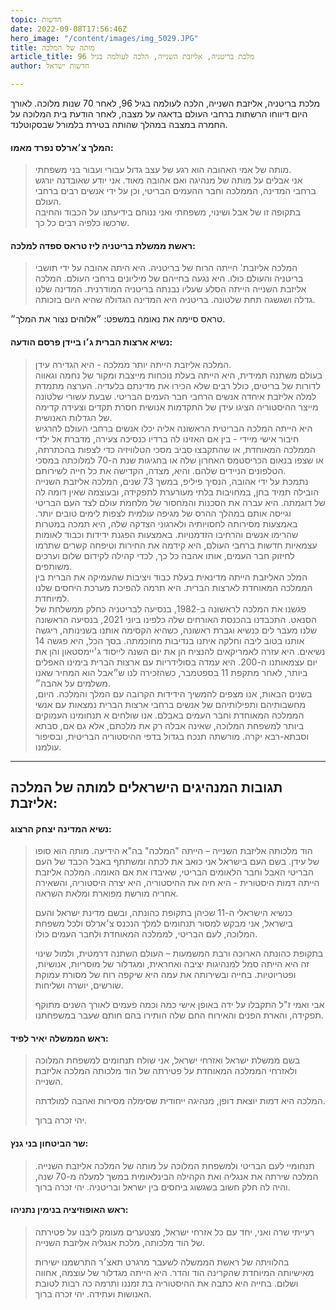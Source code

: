 ```yaml
---
topic: חדשות
date: 2022-09-08T17:56:46Z
hero_image: "/content/images/img_5029.JPG"
title: מותה של המלכה
article_title: מלכת בריטניה, אליזבת השנייה, הלכה לעולמה בגיל 96
author: חדשות ישראל

---
```

מלכת בריטניה, אליזבת השנייה, הלכה לעולמה בגיל 96, לאחר 70 שנות מלוכה. לאורך היום דיווחו הרשתות ברחבי העולם בדאגה על מצבה, לאחר הודעת בית המלוכה על החמרה במצבה במהלך שהותה בטירת בלמורל שבסקוטלנד.

#### המלך צ׳ארלס נפרד מאמו:

> מותה של אמי האהובה הוא רגע של עצב גדול עבורי ועבור בני משפחתי.  
> אני אבלים על מותה של מנהיגה ואם אהובה מאוד. אני יודע שאובדנה יורגש ברחבי המדינה, הממלכה וחבר ההעמים הבריטי, וכן על ידי אנשים רבים ברחבי העולם.  
> בתקופה זו של אבל ושינוי, משפחתי ואני ננוחם בידיעתנו על הכבוד והחיבה שרכשו כלפיה רבים כל כך.

#### ראשת ממשלת בריטניה ליז טראס ספדה למלכה:

> המלכה אליזבת' הייתה הרוח של בריטניה. היא היתה אהובה על ידי תושבי בריטניה והעולם כולו. היא נגעה בחייהם של מיליונים ברחבי העולם. המלכה אליזבת השנייה הייתה הסלע שעליו נבנתה בריטניה המודרנית. המדינה שלנו גדלה ושגשגה תחת שלטונה. בריטניה היא המדינה הגדולה שהיא היום בזכותה.

טראס סיימה את נאומה במשפט: ״אלוהים נצור את המלך״.

#### נשיא ארצות הברית ג׳ו ביידן פרסם הודעה:

> המלכה אליזבת הייתה יותר ממלכה - היא הגדירה עידן.  
>  בעולם משתנה תמידית, היא הייתה בעלת נוכחות מייצבת ומקור של נחמה וגאווה לדורות של בריטים, כולל רבים שלא הכירו את מדינתם בלעדיה. הערצה מתמדת למלה אליזבת איחדה אנשים הרחבי חבר העמים הבריטי. שבעת עשורי שלטונה מייצר ההיסטוריה הציגו עידן של התקדמות אנושית חסרת תקדים וצעידה קדימה של הגדלות האנושית.  
>  היא הייתה המלכה הבריטית הראשונה אליה יכלו אנשים ברחבי העולם להרגיש חיבור אישי מיידי - בין אם האזינו לה ברדיו כנסיכה צעירה, מדברת אל ילדי הממלכה המאוחדת, או שהתקבצו סביב מסכי הטלוויזיה כדי לצפות בהכתרתה, או שצפו בנאום הכריסטמס האחרון שלה או בחגיגות שנת ה-70 למלוכתה במסכי הטלפונים הניידים שלהם. והיא, מצדה, הקדישה את כל חייה לשירותם.  
>  נתמכת על ידי אהובה, הנסיך פיליפ, במשך 73 שנים, המלכה אליזבת השנייה הובילה תמיד בחן, במחויבות בלתי מעורערת לתפקידה, ובעוצמה שאין דומה לה של דוגמתה. היא עברה את הסכנות והמחסור של מלחמת עולם לצד העם הבריטי וגייסה אותם במהלך ההרס של מגיפה עולמית לצפות לימים טובים יותר. באמצעות מסירותה לחסויותיה ולארגוני הצדקה שלה, היא תמכה במטרות שהרימו אנשים והרחיבו הזדמנויות. באמצעות הפגנת ידידות וכבוד לאומות עצמאיות חדשות ברחבי העולם, היא קידמה את החירות וטיפחה קשרים שתרמו לחיזוק חבר העמים, אותו אהבה כל כך, לכדי קהילה לקידום שלום וערכים משותפים.  
>  המלכ האליזבת הייתה מדינאית בעלת כבוד ויציבות שהעמיקה את הברית בין הממלכה המאוחדת לארצות הברית. היא תרמה להפיכת מערכת היחסים שלנו למיוחדת.  
>  פגשנו את המלכה לראשונה ב-1982, בנסיעה לבריטניה כחלק ממשלחת של הסנאט. התכבדנו בהכנסת האורחים שלה כלפינו ביוני 2021, בנסיעה הראשונה שלנו מעבר לים כנשיא וגברת ראשונה, כשהיא הקסימה אותנו בשנינותה, ריגשה אותנו בטוב ליבה וחלקה איתנו בנדיבות מחוכמתה. בסך הכל, היא פגשה 14 נשיאים. היא עזרה לאמריקאים להנציח הן את יום השנה לייסוד ג׳יימסטאון והן את יום עצמאותנו ה-200. היא עמדה בסולידריות עם ארצות הברית בימינו האפלים ביותר, לאחר מתקפת 11 בספטמבר, כשהזכירה לנו ש״אבל הוא המחיר שאנו משלמים על אהבה״.  
>  בשנים הבאות, אנו מצפים להמשיך הידידות הקרובה עם המלך והמלכה. היום, מחשבותיהם ותפילותיהם של אנשים ברחבי ארצות הברית נמצאות עם אנשי הממלכה המאוחדת וחבר העמים באבלם. אנו שולחים א תנחומינו העמוקים ביותר למשפחת המלוכה, שאינה אבלה רק את מלכתם, אלא גם אם, סבתא וסבתא-רבא יקרה. מורשתה תנכח בגדול בדפי ההיסטוריה הבריטית, ובסיפור עולמנו.

***

## תגובות המנהיגים הישראלים למותה של המלכה אליזבת:

#### נשיא המדינה יצחק הרצוג:

> הוד מלכותה אליזבת השנייה – הייתה "המלכה" בה"א הידיעה. מותה הוא סופו של עידן. בשם העם בישראל אני כואב את לכתה ומשתתף באבל הכבד של העם הבריטי האבל וחבר הלאומים הבריטי, שאיבדו את אם האומה. המלכה אליזבת הייתה דמות היסטורית - היא חיה את ההיסטוריה, היא יצרה היסטוריה, והשאירה אחריה מורשת מפוארת ומלאת השראה.
>
> כנשיא הישראלי ה-11 שכיהן בתקופת כהונתה, ובשם מדינת ישראל והעם בישראל, אני מבקש למסור תנחומים למלך הנכנס צ׳ארלס ולכל משפחת המלוכה, לעם הבריטי, לממלכה המאוחדת ולחבר העמים כולו.
>
> בתקופת כהונתה הארוכה ורבת המשמעות – העולם השתנה דרמטית, ולמול שינוי זה היא הייתה סמל למנהיגות יציבה ואחראית, ומגדלור של מוסריות, אנושיות, ופטריוטיות. בחייה ובשירותה את עמה היא שיקפה רוח של מסורת עמוקת שורשים, יושרה ושליחות.
>
> אבי ואמי ז"ל התקבלו על ידה באופן אישי כמה וכמה פעמים לאורך השנים מתוקף תפקידה, והארת הפנים והאירוח החם שלה הותירו בהם חותם שעבר במשפחתנו.

#### ראש הממשלה יאיר לפיד:

> בשם ממשלת ישראל ואזרחי ישראל, אני שולח תנחומים למשפחת המלוכה ולאזרחי הממלכה המאוחדת על פטירתה של הוד מלכותה המלכה אליזבת השנייה.
>
> המלכה היא דמות יוצאת דופן, מנהיגה ייחודית שסימלה מסירות ואהבה למולדתה.
>
> יהי זכרה ברוך.

#### שר הביטחון בני גנץ:

> תנחומיי לעם הבריטי ולמשפחת המלוכה על מותה של המלכה אליזבת השנייה. המלכה שירתה את אנגליה ואת הקהילה הבינלאומית במשך למעלה מ-70 שנה, והיה לה חלק חשוב בשגשוג ביחסים בין ישראל ובריטניה. יהי זכרה ברוך.

#### ראש האופוזיציה בנימין נתניהו:

> רעייתי שרה ואני, יחד עם כל אזרחי ישראל, מצטערים מעומק ליבנו על פטירתה של הוד מלכותה, מלכת אנגליה אליזבת השנייה.
>
> בהלוויתה של ראשת הממשלה לשעבר מרגרט תאצ׳ר התרשמנו ישירות מאישיותה המיוחדת שהקרינה הוד והדר. היא הייתה מגדלור של עוצמה, אחווה ושלום. בחייה היא כתבה את ההיסטוריה בת זמננו ותרמה כה רבות לטובת האנושות ועתידה. יהי זכרה ברוך.